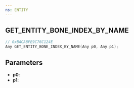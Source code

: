 ```yaml
---
ns: ENTITY
---
```

## GET_ENTITY_BONE_INDEX_BY_NAME

```c
// 0xBACA8FE9C76C124E
Any GET_ENTITY_BONE_INDEX_BY_NAME(Any p0, Any p1);
```

## Parameters
* **p0**:
* **p1**:

